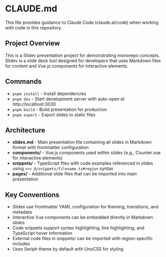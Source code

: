 # CLAUDE.md

This file provides guidance to Claude Code (claude.ai/code) when working with code in this repository.

## Project Overview

This is a Slidev presentation project for demonstrating monorepo concepts. Slidev is a slide deck tool designed for developers that uses Markdown files for content and Vue.js components for interactive elements.

## Commands

- `pnpm install` - Install dependencies
- `pnpm dev` - Start development server with auto-open at http://localhost:3030
- `pnpm build` - Build presentation for production
- `pnpm export` - Export slides to static files

## Architecture

- **slides.md** - Main presentation file containing all slides in Markdown format with frontmatter configuration
- **components/** - Vue.js components used within slides (e.g., Counter.vue for interactive elements)
- **snippets/** - TypeScript files with code examples referenced in slides using `<<< @/snippets/filename.ts#region` syntax
- **pages/** - Additional slide files that can be imported into main presentation

## Key Conventions

- Slides use frontmatter YAML configuration for theming, transitions, and metadata
- Interactive Vue components can be embedded directly in Markdown slides
- Code snippets support syntax highlighting, line highlighting, and TypeScript hover information
- External code files in snippets/ can be imported with region-specific includes
- Uses Seriph theme by default with UnoCSS for styling